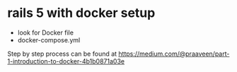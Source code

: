 # rails 5 with docker setup

* look for Docker file
* docker-compose.yml


Step by step process can be found at https://medium.com/@praaveen/part-1-introduction-to-docker-4b1b0871a03e